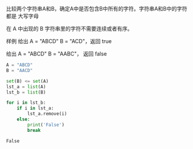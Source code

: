 比较两个字符串A和B，确定A中是否包含B中所有的字符。字符串A和B中的字符都是 大写字母

在 A 中出现的 B 字符串里的字符不需要连续或者有序。

样例
给出 A = "ABCD" B = "ACD"，返回 true

给出 A = "ABCD" B = "AABC"， 返回 false

```python
A = "ABCD" 
B = "AACD"

set(B) <= set(A)
lst_a = list(A)
lst_b = list(B)

for i in lst_b:
    if i in lst_a:
        lst_a.remove(i)
    else:
        print('False')
        break
```

    False


